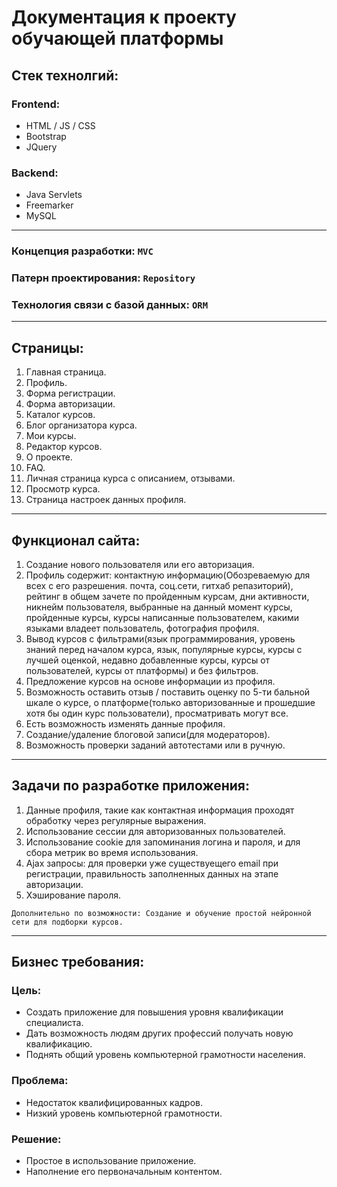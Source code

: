 Документация к проекту обучающей платформы
==========================================

Стек технолгий:
---------------
### Frontend:
* HTML / JS / CSS
* Bootstrap
* JQuery

### Backend:
* Java Servlets
* Freemarker
* MySQL
***
### Концепция разработки: `MVC`

### Патерн проектирования: `Repository`

### Технология связи с базой данных: `ORM`
***
Страницы:
---------
1. Главная страница.
2. Профиль.
3. Форма регистрации.
4. Форма авторизации.
5. Каталог курсов.
6. Блог организатора курса.
7. Мои курсы.
8. Редактор курсов.
9. О проекте.
10. FAQ.
11. Личная страница курса с описанием, отзывами.
12. Просмотр курса.
13. Страница настроек данных профиля.
***
Функционал сайта:
-----------------
1. Создание нового пользователя или его авторизация.
2. Профиль содержит: контактную информацию(Обозреваемую для всех
с его разрешения. почта, соц.сети, гитхаб репазиторий), рейтинг
в общем зачете по пройденным курсам, дни активности, никнейм
пользователя, выбранные на данный момент курсы, пройденные курсы,
курсы написанные пользователем, какими языками владеет пользователь,
фотография профиля.
3. Вывод курсов с фильтрами(язык программирования, уровень знаний
перед началом курса, язык, популярные курсы, курсы с лучшей оценкой,
недавно добавленные курсы, курсы от пользователей, курсы от платформы)
и без фильтров.
4. Предложение курсов на основе информации из профиля.
5. Возможность оставить отзыв / поставить оценку по 5-ти бальной шкале
о курсе, о платформе(только авторизованные и
прошедшие хотя бы один курс пользователи), просматривать могут все.
6. Есть возможность изменять данные профиля.
7. Создание/удаление блоговой записи(для модераторов).
8. Возможность проверки заданий автотестами или в ручную.
***
Задачи по разработке приложения:
--------------------------------
1. Данные профиля, такие как контактная информация проходят обработку
через регулярные выражения.
2. Использование сессии для  авторизованных пользователей.
3. Использование cookie для запоминания логина и пароля,
и для сбора метрик во время использования.
4. Ajax запросы: для проверки уже существуещего email при регистрации,
правильность заполненных данных на этапе авторизации.
5. Хэширование пароля.

`Дополнительно по возможности:
Создание и обучение простой нейронной сети для подборки курсов.`
***
Бизнес требования:
------------------    
### Цель:
* Создать приложение для повышения уровня квалификации специалиста.
* Дать возможность людям других профессий получать новую квалификацию.
* Поднять общий уровень компьютерной грамотности населения.
### Проблема:
* Недостаток квалифицированных кадров.
* Низкий уровень компьютерной грамотности.
### Решение:
* Простое в использование приложение.
* Наполнение его первоначальным контентом.

